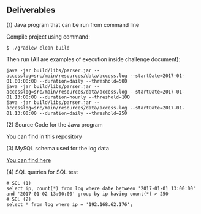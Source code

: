 Deliverables
------------

(1) Java program that can be run from command line

Compile project using command:
```
$ ./gradlew clean build
```
Then run (All are examples of execution inside challenge document):
```
java -jar build/libs/parser.jar --accesslog=src/main/resources/data/access.log --startDate=2017-01-01.00:00:00 --duration=daily --threshold=500
java -jar build/libs/parser.jar --accesslog=src/main/resources/data/access.log --startDate=2017-01-01.13:00:00 --duration=hourly --threshold=100
java -jar build/libs/parser.jar --accesslog=src/main/resources/data/access.log --startDate=2017-01-01.13:00:00 --duration=daily --threshold=250
```

(2) Source Code for the Java program

You can find in this repository

(3) MySQL schema used for the log data

[You can find here](https://github.com/lucasnascimento/parser/blob/master/src/main/resources/schema-all.sql)


(4) SQL queries for SQL test


```
# SQL (1)
select ip, count(*) from log where date between '2017-01-01 13:00:00' and '2017-01-02 13:00:00' group by ip having count(*) > 250
# SQL (2)
select * from log where ip = '192.168.62.176';
```
